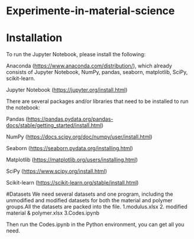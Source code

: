 # Experimente-in-material-science
# Installation
To run the Jupyter Notebook, please install the following:

Anaconda (https://www.anaconda.com/distribution/), which already consists of Jupyter Notebook, NumPy, pandas, seaborn, matplotlib, SciPy, scikit-learn.

Jupyter Notebook (https://jupyter.org/install.html)

There are several packages and/or libraries that need to be installed to run the notebook:

Pandas (https://pandas.pydata.org/pandas-docs/stable/getting_started/install.html)

NumPy (https://docs.scipy.org/doc/numpy/user/install.html)

Seaborn (https://seaborn.pydata.org/installing.html)

Matplotlib (https://matplotlib.org/users/installing.html)

SciPy (https://www.scipy.org/install.html)

Scikit-learn (https://scikit-learn.org/stable/install.html)

#Datasets
We need several datasets and one program, including the unmodified and modified datasets for both the material and polymer groups.All the datasets are packed into the file. 
1.modulus.xlsx
2. modified material & polymer.xlsx
3.Codes.ipynb

Then run the Codes.ipynb in the Python environment, you can get all you need.

